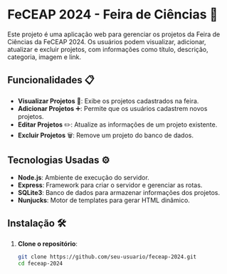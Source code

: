 # FeCEAP 2024 - Feira de Ciências 🎉

Este projeto é uma aplicação web para gerenciar os projetos da Feira de Ciências da FeCEAP 2024. Os usuários podem visualizar, adicionar, atualizar e excluir projetos, com informações como título, descrição, categoria, imagem e link.

## Funcionalidades 📋

- **Visualizar Projetos** 👀: Exibe os projetos cadastrados na feira.
- **Adicionar Projetos** ➕: Permite que os usuários cadastrem novos projetos.
- **Editar Projetos** ✏️: Atualize as informações de um projeto existente.
- **Excluir Projetos** 🗑️: Remove um projeto do banco de dados.

## Tecnologias Usadas ⚙️

- **Node.js**: Ambiente de execução do servidor.
- **Express**: Framework para criar o servidor e gerenciar as rotas.
- **SQLite3**: Banco de dados para armazenar informações dos projetos.
- **Nunjucks**: Motor de templates para gerar HTML dinâmico.

## Instalação 🛠️

1. **Clone o repositório**:

   ```bash
   git clone https://github.com/seu-usuario/feceap-2024.git
   cd feceap-2024
